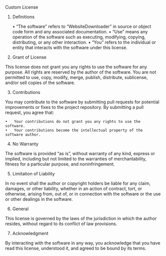 Custom License

1. Definitions

	•	“The software” refers to “WebsiteDownloader” in source or object code form and any associated documentation.
	•	“Use” means any operation of the software such as executing, modifying, copying, distributing, or any other interaction.
	•	“You” refers to the individual or entity that interacts with the software under this license.

2. Grant of License

This license does not grant you any rights to use the software for any purpose. All rights are reserved by the author of the software. You are not permitted to use, copy, modify, merge, publish, distribute, sublicense, and/or sell copies of the software.

3. Contributions

You may contribute to the software by submitting pull requests for potential improvements or fixes to the project repository. By submitting a pull request, you agree that:

	•	Your contributions do not grant you any rights to use the software.
	•	Your contributions become the intellectual property of the software author.

4. No Warranty

The software is provided “as is”, without warranty of any kind, express or implied, including but not limited to the warranties of merchantability, fitness for a particular purpose, and noninfringement.

5. Limitation of Liability

In no event shall the author or copyright holders be liable for any claim, damages, or other liability, whether in an action of contract, tort, or otherwise, arising from, out of, or in connection with the software or the use or other dealings in the software.

6. General

This license is governed by the laws of the jurisdiction in which the author resides, without regard to its conflict of law provisions.

7. Acknowledgment

By interacting with the software in any way, you acknowledge that you have read this license, understood it, and agreed to be bound by its terms.